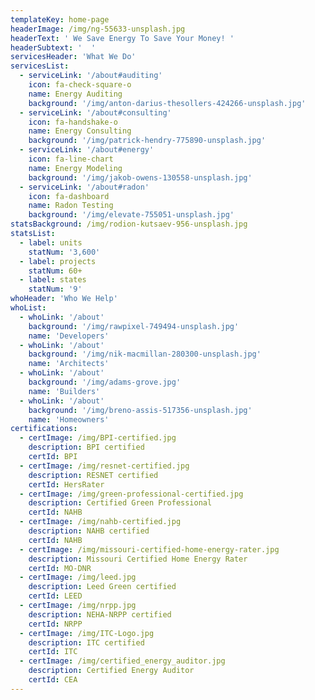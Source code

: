 ```yaml
---
templateKey: home-page
headerImage: /img/ng-55633-unsplash.jpg
headerText: ' We Save Energy To Save Your Money! '
headerSubtext: '  '
servicesHeader: 'What We Do'
servicesList:
  - serviceLink: '/about#auditing'
    icon: fa-check-square-o
    name: Energy Auditing
    background: '/img/anton-darius-thesollers-424266-unsplash.jpg'
  - serviceLink: '/about#consulting'
    icon: fa-handshake-o
    name: Energy Consulting
    background: '/img/patrick-hendry-775890-unsplash.jpg'
  - serviceLink: '/about#energy'
    icon: fa-line-chart
    name: Energy Modeling
    background: '/img/jakob-owens-130558-unsplash.jpg'
  - serviceLink: '/about#radon'
    icon: fa-dashboard
    name: Radon Testing
    background: '/img/elevate-755051-unsplash.jpg'
statsBackground: /img/rodion-kutsaev-956-unsplash.jpg
statsList:
  - label: units
    statNum: '3,600'
  - label: projects
    statNum: 60+
  - label: states
    statNum: '9'
whoHeader: 'Who We Help'
whoList:
  - whoLink: '/about'
    background: '/img/rawpixel-749494-unsplash.jpg'
    name: 'Developers'
  - whoLink: '/about'
    background: '/img/nik-macmillan-280300-unsplash.jpg'
    name: 'Architects'
  - whoLink: '/about'
    background: '/img/adams-grove.jpg'
    name: 'Builders'
  - whoLink: '/about'
    background: '/img/breno-assis-517356-unsplash.jpg'
    name: 'Homeowners'
certifications:
  - certImage: /img/BPI-certified.jpg
    description: BPI certified
    certId: BPI
  - certImage: /img/resnet-certified.jpg
    description: RESNET certified
    certId: HersRater
  - certImage: /img/green-professional-certified.jpg
    description: Certified Green Professional
    certId: NAHB
  - certImage: /img/nahb-certified.jpg
    description: NAHB certified
    certId: NAHB
  - certImage: /img/missouri-certified-home-energy-rater.jpg
    description: Missouri Certified Home Energy Rater
    certId: MO-DNR
  - certImage: /img/leed.jpg
    description: Leed Green certified
    certId: LEED
  - certImage: /img/nrpp.jpg
    description: NEHA-NRPP certified
    certId: NRPP
  - certImage: /img/ITC-Logo.jpg
    description: ITC certified
    certId: ITC
  - certImage: /img/certified_energy_auditor.jpg
    description: Certified Energy Auditor
    certId: CEA
---
```

